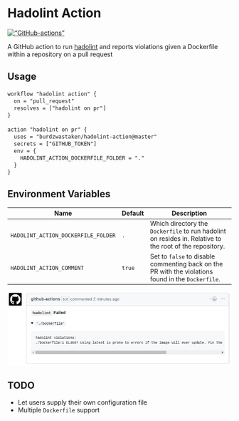 # Hadolint Action

<a href="https://github-actions.netlify.com/hadolint"><img src="https://img.shields.io/badge/as%20seen%20on%20-GitHubActions-blue.svg" alt=“GitHub-actions”></a> 


A GitHub action to run [hadolint](https://github.com/hadolint/hadolint) and reports violations given a Dockerfile within a repository on a pull request

## Usage

```
workflow "hadolint action" {
  on = "pull_request"
  resolves = ["hadolint on pr"]
}

action "hadolint on pr" {
  uses = "burdzwastaken/hadolint-action@master"
  secrets = ["GITHUB_TOKEN"]
  env = {
    HADOLINT_ACTION_DOCKERFILE_FOLDER = "."
  }
}
```

## Environment Variables

Name | Default | Description
--- | --- | ---
`HADOLINT_ACTION_DOCKERFILE_FOLDER` | `.` | Which directory the `Dockerfile` to run hadolint on resides in. Relative to the root of the repository.
`HADOLINT_ACTION_COMMENT` | `true` | Set to `false` to disable commenting back on the PR with the violations found in the `Dockerfile`.

![demo](images/hadolint-action.png)

## TODO
* Let users supply their own configuration file
* Multiple `Dockerfile` support
